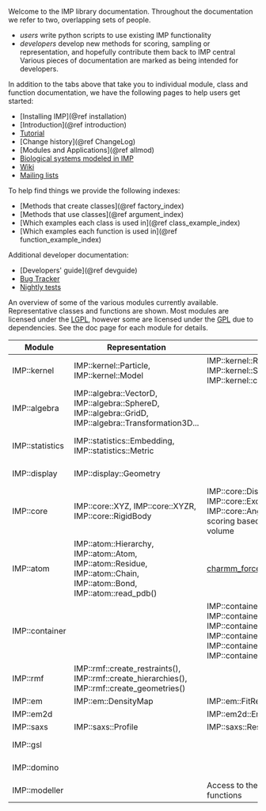 Welcome to the IMP library documentation.
 Throughout the documentation we refer to two, overlapping sets of people.
- _users_ write python scripts to use existing IMP functionality
- _developers_ develop new methods for scoring, sampling or representation,
   and hopefully contribute them back to IMP central
 Various pieces of documentation are marked as being intended for developers.

In addition to the tabs above that take you to individual module, class and function documentation, we have the following pages to help users get started:
- [Installing IMP](@ref installation)
- [Introduction](@ref introduction)
- [Tutorial](../tutorial/index.html)
- [Change history](@ref ChangeLog)
- [Modules and Applications](@ref allmod)
- [Biological systems modeled in IMP](http://integrativemodeling.org/systems/)
- [Wiki](https://github.com/salilab/imp/wiki)
- [Mailing lists](http://integrativemodeling.org/contact.html)

To help find things we provide the following indexes:
- [Methods that create classes](@ref factory_index)
- [Methods that use classes](@ref argument_index)
- [Which examples each class is used in](@ref class_example_index)
- [Which examples each function is used in](@ref function_example_index)

Additional developer documentation:
- [Developers' guide](@ref devguide)
- [Bug Tracker](https://github.com/salilab/imp/issues)
- [Nightly tests](http://integrativemodeling.org/nightly/results/)

An overview of some of the various modules currently
available. Representative classes and functions are shown. Most
modules are licensed under the
[LGPL](http://www.gnu.org/licenses/lgpl.html), however some are
licensed under the [GPL](http://www.gnu.org/copyleft/gpl.html) due to
dependencies. See the doc page for each module for details.

| Module|Representation|Scoring|Sampling|Analysis|
|-------|--------------|-------|--------|--------|
| IMP::kernel | IMP::kernel::Particle, IMP::kernel::Model | IMP::kernel::Restraint, IMP::kernel::ScoringFunction, IMP::kernel::create_restraint() | IMP::kernel::Optimizer, IMP::kernel::Sampler | IMP::kernel::ConfigurationSet |
| IMP::algebra | IMP::algebra::VectorD, IMP::algebra::SphereD, IMP::algebra::GridD, IMP::algebra::Transformation3D... | | IMP::algebra::get_random_vector_on() |  |
|IMP::statistics | IMP::statistics::Embedding, IMP::statistics::Metric | | | IMP::statistics::create_lloyds_kmeans(), IMP::statistics::create_connectivity_clustering(), IMP::statistics::HistogramD,... |
| IMP::display | IMP::display::Geometry | | | IMP::display::PymolWriter, IMP::display::WriteOptimizerState... |
| IMP::core | IMP::core::XYZ, IMP::core::XYZR, IMP::core::RigidBody | IMP::core::DistancePairScore, IMP::core::ExcludedVolumeRestraint, IMP::core::AngleTripletScore and other scoring based on distances, angles, volume | IMP::core::MonteCarlo, IMP::core::ConjugateGradients | |
| IMP::atom | IMP::atom::Hierarchy, IMP::atom::Atom, IMP::atom::Residue, IMP::atom::Chain, IMP::atom::Bond, IMP::atom::read_pdb() | [charmm_forcefield.py](atom_2charmm_forcefield_8py-example.html) | IMP::atom::BrownianDynamics, IMP::atom::MolecularDynamics | IMP::atom::write_pdb(), IMP::atom::get_rmsd() |
|IMP::container | | IMP::container::SingletonsRestraint, IMP::container::PairsRestraint, IMP::container::ListSingletonContainer, IMP::container::ClosePairContainer, IMP::container::AllPairContainer, IMP::container::create_restraint(),...| | |
| IMP::rmf | IMP::rmf::create_restraints(), IMP::rmf::create_hierarchies(), IMP::rmf::create_geometries() | | | IMP::rmf::add_restraints(), IMP::rmf::add_hierarchies(), IMP::rmf::add_geometries() |
| IMP::em | IMP::em::DensityMap | IMP::em::FitRestraint | | |
| IMP::em2d | | IMP::em2d::Em2DRestraint | | |
| IMP::saxs | IMP::saxs::Profile | IMP::saxs::Restraint | | |
| IMP::gsl | | | IMP::gsl::Simplex, IMP::gsl::QuasiNewton | |
| IMP::domino | | | IMP::domino::DominoSampler, IMP::domino::BranchAndBoundSampler | |
| IMP::modeller | | Access to the Modeller scoring functions | | |
